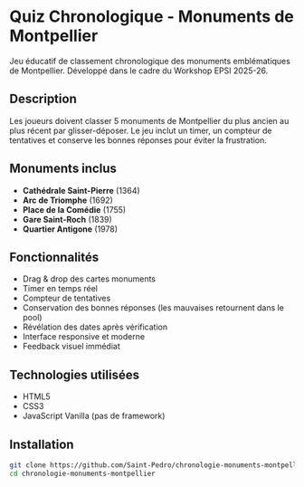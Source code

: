 # Quiz Chronologique - Monuments de Montpellier

Jeu éducatif de classement chronologique des monuments emblématiques de Montpellier. Développé dans le cadre du Workshop EPSI 2025-26.

## Description

Les joueurs doivent classer 5 monuments de Montpellier du plus ancien au plus récent par glisser-déposer. Le jeu inclut un timer, un compteur de tentatives et conserve les bonnes réponses pour éviter la frustration.

## Monuments inclus

- **Cathédrale Saint-Pierre** (1364)
- **Arc de Triomphe** (1692)
- **Place de la Comédie** (1755)
- **Gare Saint-Roch** (1839)
- **Quartier Antigone** (1978)

## Fonctionnalités

- Drag & drop des cartes monuments
- Timer en temps réel
- Compteur de tentatives
- Conservation des bonnes réponses (les mauvaises retournent dans le pool)
- Révélation des dates après vérification
- Interface responsive et moderne
- Feedback visuel immédiat

## Technologies utilisées

- HTML5
- CSS3
- JavaScript Vanilla (pas de framework)

## Installation
```bash
git clone https://github.com/Saint-Pedro/chronologie-monuments-montpellier.git
cd chronologie-monuments-montpellier
